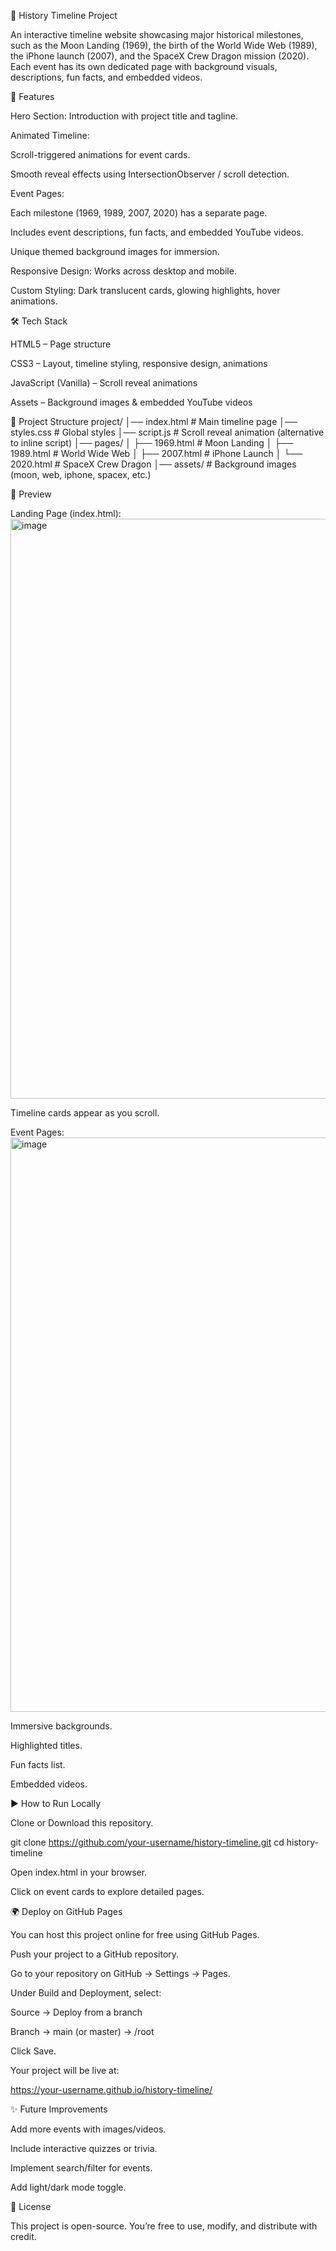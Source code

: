 📜 History Timeline Project

An interactive timeline website showcasing major historical milestones, such as the Moon Landing (1969), the birth of the World Wide Web (1989), the iPhone launch (2007), and the SpaceX Crew Dragon mission (2020).
Each event has its own dedicated page with background visuals, descriptions, fun facts, and embedded videos.

🚀 Features

Hero Section: Introduction with project title and tagline.

Animated Timeline:

Scroll-triggered animations for event cards.

Smooth reveal effects using IntersectionObserver / scroll detection.

Event Pages:

Each milestone (1969, 1989, 2007, 2020) has a separate page.

Includes event descriptions, fun facts, and embedded YouTube videos.

Unique themed background images for immersion.

Responsive Design: Works across desktop and mobile.

Custom Styling: Dark translucent cards, glowing highlights, hover animations.

🛠️ Tech Stack

HTML5 – Page structure

CSS3 – Layout, timeline styling, responsive design, animations

JavaScript (Vanilla) – Scroll reveal animations

Assets – Background images & embedded YouTube videos

📂 Project Structure
project/
│── index.html        # Main timeline page
│── styles.css        # Global styles
│── script.js         # Scroll reveal animation (alternative to inline script)
│── pages/
│    ├── 1969.html    # Moon Landing
│    ├── 1989.html    # World Wide Web
│    ├── 2007.html    # iPhone Launch
│    └── 2020.html    # SpaceX Crew Dragon
│── assets/           # Background images (moon, web, iphone, spacex, etc.)

📸 Preview

Landing Page (index.html):
<img width="1900" height="928" alt="image" src="https://github.com/user-attachments/assets/08ea33fa-fa60-46d9-9e22-38c57f2a06b5" />


Timeline cards appear as you scroll.

Event Pages:
<img width="1895" height="919" alt="image" src="https://github.com/user-attachments/assets/fbf2db81-7079-4278-b3a3-4b596c2917ef" />


Immersive backgrounds.

Highlighted titles.

Fun facts list.

Embedded videos.

▶️ How to Run Locally

Clone or Download this repository.

git clone https://github.com/your-username/history-timeline.git
cd history-timeline


Open index.html in your browser.

Click on event cards to explore detailed pages.

🌍 Deploy on GitHub Pages

You can host this project online for free using GitHub Pages.

Push your project to a GitHub repository.

Go to your repository on GitHub → Settings → Pages.

Under Build and Deployment, select:

Source → Deploy from a branch

Branch → main (or master) → /root

Click Save.

Your project will be live at:

https://your-username.github.io/history-timeline/

✨ Future Improvements

Add more events with images/videos.

Include interactive quizzes or trivia.

Implement search/filter for events.

Add light/dark mode toggle.

📜 License

This project is open-source. You’re free to use, modify, and distribute with credit.
